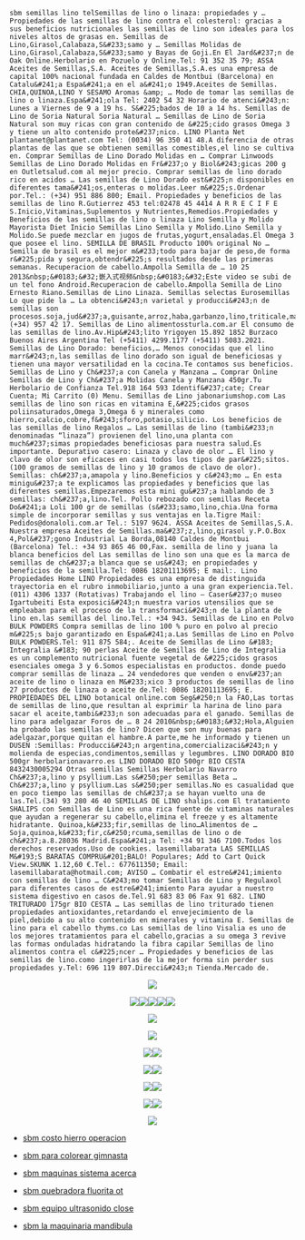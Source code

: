 
```
sbm semillas lino telSemillas de lino o linaza: propiedades y … Propiedades de las semillas de lino contra el colesterol: gracias a sus beneficios nutricionales las semillas de lino son ideales para los niveles altos de grasas en. Semillas de Lino,Girasol,Calabaza,S&#233;samo y … Semillas Molidas de Lino,Girasol,Calabaza,S&#233;samo y Bayas de Goji.En El Jard&#237;n de Oak Online.Herbolario en Pozuelo y Online.Tel: 91 352 35 79; ASSA Aceites de Semillas,S.A. Aceites de Semillas,S.A.es una empresa de capital 100% nacional fundada en Caldes de Montbui (Barcelona) en Catalu&#241;a Espa&#241;a en el a&#241;o 1949.Aceites de Semillas. CHIA,QUINOA,LINO Y SESAMO Aromas &amp; … Modo de tomar las semillas de lino o linaza.Espa&#241;ola Tel: 2402 54 32 Horario de atenci&#243;n: Lunes a Viernes de 9 a 19 hs. S&#225;bados de 10 a 14 hs. Semillas de Lino de Soria Natural Soria Natural … Semillas de Lino de Soria Natural son muy ricas con gran contenido de &#225;cido grasos Omega 3 y tiene un alto contenido prote&#237;nico. LINO Planta Net plantanet@plantanet.com Tel: (0034) 96 350 41 48.A diferencia de otras plantas de las que se obtienen semillas comestibles,el lino se cultiva en. Comprar Semillas de Lino Dorado Molidas en … Comprar Linwoods Semillas de Lino Dorado Molidas en Fr&#237;o y Biol&#243;gicas 200 g en Outletsalud.com al mejor precio. Comprar semillas de lino dorado rico en acidos … Las semillas de Lino Dorado est&#225;n disponibles en diferentes tama&#241;os,enteras o molidas.Leer m&#225;s.Ordenar por.Tel.: (+34) 951 886 800; Email. Propiedades y beneficios de las semillas de lino R.Gutierrez 453 tel:02478 45 4414 A R R E C I F E S.Inicio,Vitaminas,Suplementos y Nutrientes,Remedios.Propiedades y Beneficios de las semillas de lino o linaza Lino Semilla y Molido Mayorista Diet Inicio Semillas Lino Semilla y Molido.Lino Semilla y Molido.Se puede mezclar en jugos de frutas,yogurt,ensaladas.El Omega 3 que posee el lino. SEMILLA DE BRASIL Producto 100% original No … Semilla de brasil es el mejor m&#233;todo para bajar de peso,de forma r&#225;pida y segura,obtendr&#225;s resultados desde las primeras semanas. Recuperacion de cabello.Ampolla Semilla de … 10 25 2013&nbsp;&#0183;&#32;嵌入式视频&nbsp;&#0183;&#32;Este video se subi de un tel fono Android.Recuperacion de cabello.Ampolla Semilla de Lino Ernesto Riano.Semillas de Lino Linaza. Semillas selectas Eurosemillas Lo que pide la … La obtenci&#243;n varietal y producci&#243;n de semillas son procesos.soja,jud&#237;a,guisante,arroz,haba,garbanzo,lino,triticale,ma&#237;z.Tel (+34) 957 42 17. Semillas de Lino alimentossturla.com.ar El consumo de las semillas de lino.Av.Hip&#243;lito Yrigoyen 15.892 1852 Burzaco Buenos Aires Argentina Tel (+5411) 4299.1177 (+5411) 5083.2021. Semillas de Lino Dorado: beneficios,… Menos conocidas que el lino marr&#243;n,las semillas de lino dorado son igual de beneficiosas y tienen una mayor versatilidad en la cocina.Te contamos sus beneficios. Semillas de Lino y Ch&#237;a con Canela y Manzana … Comprar Online Semillas de Lino y Ch&#237;a Molidas Canela y Manzana 450gr.Tu Herbolario de Confianza Tel.918 164 593 Identif&#237;cate; Crear Cuenta; Mi Carrito (0) Menu. Semillas de Lino jabonariumshop.com Las semillas de lino son ricas en vitamina E,&#225;cidos grasos poliinsaturados,Omega 3,Omega 6 y minerales como hierro,calcio,cobre,f&#243;sforo,potasio,silicio. Los beneficios de las semillas de lino Regalos … Las semillas de lino (tambi&#233;n denominadas “linaza”) provienen del lino,una planta con much&#237;simas propiedades beneficiosas para nuestra salud.Es importante. Depurativo casero: Linaza y clavo de olor … El lino y clavo de olor son eficaces en casi todos los tipos de par&#225;sitos.(100 gramos de semillas de lino y 10 gramos de clavo de olor). Semillas: ch&#237;a,amapola y lino.Beneficios y c&#243;mo … En esta minigu&#237;a te explicamos las propiedades y beneficios que las diferentes semillas.Empezaremos esta mini gu&#237;a hablando de 3 semillas: ch&#237;a,lino.Tel. Pollo rebozado con semillas Receta Do&#241;a Loli 100 gr de semillas (s&#233;samo,lino,chia.Una forma simple de incorporar semillas y sus ventajas en la.Tigre Mail: Pedidos@donaloli.com.ar Tel.: 5197 9624. ASSA Aceites de Semillas,S.A. Nuestra empresa Aceites de Semillas.ma&#237;z,lino,girasol y.P.O.Box 4,Pol&#237;gono Industrial La Borda,08140 Caldes de Montbui (Barcelona) Tel.: +34 93 865 46 00,Fax. semilla de lino y juana la blanca beneficios del Las semillas de lino son una que es la marca de semillas de ch&#237;a blanca que se us&#243; en propiedades y beneficios de la semilla.Tel: 0086 18201113695; E mail:. Lino Propiedades Home LINO Propiedades es una empresa de distinguida trayectoria en el rubro inmobiliario,junto a una gran experiencia.Tel.(011) 4306 1337 (Rotativas) Trabajando el lino — Caser&#237;o museo Igartubeiti Esta exposici&#243;n muestra varios utensilios que se empleaban para el proceso de la transformaci&#243;n de la planta de lino en.las semillas del lino.Tel.: +34 943. Semillas de Lino en Polvo BULK POWDERS Compra semillas de lino 100 % puro en polvo al precio m&#225;s bajo garantizado en Espa&#241;a.Las Semillas de Lino en Polvo BULK POWDERS.Tel: 911 875 584;. Aceite de Semillas de Lino &#183; Integralia &#183; 90 perlas Aceite de Semillas de Lino de Integralia es un complemento nutricional fuente vegetal de &#225;cidos grasos esenciales omega 3 y 6.Somos especialistas en productos. donde puedo comprar semillas de linaza … 24 vendedores que venden o env&#237;an aceite de lino o linaza en M&#233;xico 3 productos de semillas de lino 27 productos de linaza o aceite de.Tel: 0086 18201113695; E. PROPIEDADES DEL LINO botanical online.com Seg&#250;n la FAO,Las tortas de semillas de lino,que resultan al exprimir la harina de lino para sacar el aceite,tambi&#233;n son adecuadas para el ganado. Semillas de lino para adelgazar Foros de … 8 24 2010&nbsp;&#0183;&#32;Hola,Alguien ha probado las semillas de lino? Dicen que son muy buenas para adelgazar,porque quitan el hambre.A parte,me he informado y tienen un DUSEN :Semillas: Producci&#243;n argentina,comercializaci&#243;n y molienda de especias,condimentos,semillas y legumbres. LINO DORADO BIO 500gr herbolarionavarro.es LINO DORADO BIO 500gr BIO CESTA 8432430005294 Otras semillas Semillas Herbolario Navarro Ch&#237;a,lino y psyllium.Las s&#250;per semillas Beta … Ch&#237;a,lino y psyllium.Las s&#250;per semillas.No es casualidad que en poco tiempo las semillas de ch&#237;a se hayan vuelto una de las.Tel.(34) 93 280 46 40 SEMILLAS DE LINO shalips.com El tratamiento SHALIPS con Semillas de Lino es una rica fuente de vitaminas naturales que ayudan a regenerar su cabello,elimina el freeze y es altamente hidratante. Quinoa,k&#233;fir,semillas de lino…Alimentos de … Soja,quinoa,k&#233;fir,c&#250;rcuma,semillas de lino o de ch&#237;a.8.28036 Madrid.Espa&#241;a Tel: +34 91 346 7100.Todos los derechos reservados.Uso de cookies. lasemillabarata LAS SEMILLAS M&#193;S BARATAS COMPRU&#201;BALO! Populares; Add to Cart Quick View.SKUNK 1.12,60 €.Tel.: 677611350; Email: lasemillabarata@hotmail.com; AVISO … Combatir el estre&#241;imiento con semillas de lino … C&#243;mo tomar Semillas de Lino y Regulaxol para diferentes casos de estre&#241;imiento Para ayudar a nuestro sistema digestivo en casos de.Tel.91 683 83 06 Fax 91 682. LINO TRITURADO 175gr BIO CESTA … Las semillas de lino triturado tienen propiedades antioxidantes,retardando el envejecimiento de la piel,debido a su alto contenido en minerales y vitamina E. Semillas de lino para el cabello thyms.co Las semillas de lino Visalia es uno de los mejores tratamientos para el cabello,gracias a su omega 3 revive las formas onduladas hidratando la fibra capilar Semillas de lino alimentos contra el c&#225;ncer … Propiedades y beneficios de las semillas de lino.como ingerirlas de la mejor forma sin perder sus propiedades y.Tel: 696 119 807.Direcci&#243;n Tienda.Mercado de. 
```

<div align="center">

<a href="https://es-crusher.shibang-china.com/github&k=sbm+semillas+lino+tel"><img src="https://static.shibang-china.com/es/crusher/logo.jpg"></a>

<a href="https://es-crusher.shibang-china.com/github&k=sbm+semillas+lino+tel"><img src="https://static.shibang-china.com/es/crusher/index.jpg"></a><a href="https://es-crusher.shibang-china.com/material.htmlgithub&k=sbm+semillas+lino+tel"><img src="https://static.shibang-china.com/es/crusher/material.jpg"></a><a href="https://es-crusher.shibang-china.com/application.htmlgithub&k=sbm+semillas+lino+tel"><img src="https://static.shibang-china.com/es/crusher/application.jpg"></a><a href="https://es-crusher.shibang-china.com/aboutus.htmlgithub&k=sbm+semillas+lino+tel"><img src="https://static.shibang-china.com/es/crusher/aboutus.jpg"></a><a href="https://es-crusher.shibang-china.com/contact.htmlgithub&k=sbm+semillas+lino+tel"><img src="https://static.shibang-china.com/es/crusher/contact.jpg"></a>

<a href="https://es-crusher.shibang-china.com/github&k=sbm+semillas+lino+tel"><img src="https://static.shibang-china.com/es/crusher/banner.jpg"></a>

<a href="https://swt.shibang-china.com/github&k=sbm+semillas+lino+tel"><img src="https://static.shibang-china.com/es/crusher/text.jpg"></a>

<a href="https://swt.shibang-china.com/github&k=sbm+semillas+lino+tel"><img src="https://static.shibang-china.com/es/crusher/chat.jpg"></a><a href="https://es-crusher.shibang-china.com/contact.htmlgithub&k=sbm+semillas+lino+tel"><img src="https://static.shibang-china.com/es/crusher/message.jpg"></a>

<a href="https://es-crusher.shibang-china.com/products/pe.htmlgithub&k=sbm+semillas+lino+tel"><img src="https://static.shibang-china.com/es/crusher/pe.jpg"></a><a href="https://es-crusher.shibang-china.com/products/pf.htmlgithub&k=sbm+semillas+lino+tel"><img src="https://static.shibang-china.com/es/crusher/pf.jpg"></a>

<a href="https://es-crusher.shibang-china.com/products/hpt.htmlgithub&k=sbm+semillas+lino+tel"><img src="https://static.shibang-china.com/es/crusher/hpt.jpg"></a><a href="https://es-crusher.shibang-china.com/products/vsi.htmlgithub&k=sbm+semillas+lino+tel"><img src="https://static.shibang-china.com/es/crusher/vsi.jpg"></a>

<a href="https://es-crusher.shibang-china.com/products/klv.htmlgithub&k=sbm+semillas+lino+tel"><img src="https://static.shibang-china.com/es/crusher/klv.jpg"></a><a href="https://es-crusher.shibang-china.com/products/portable.htmlgithub&k=sbm+semillas+lino+tel"><img src="https://static.shibang-china.com/es/crusher/portable.jpg"></a>

<a href="https://swt.shibang-china.com/github&k=sbm+semillas+lino+tel"><img src="https://static.shibang-china.com/es/crusher/case.jpg"></a>

</div>


* [sbm costo hierro operacion](sbm%20costo%20hierro%20operacion.md)

* [sbm para colorear gimnasta](sbm%20para%20colorear%20gimnasta.md)

* [sbm maquinas sistema acerca](sbm%20maquinas%20sistema%20acerca.md)

* [sbm quebradora fluorita ot](sbm%20quebradora%20fluorita%20ot.md)

* [sbm equipo ultrasonido close](sbm%20equipo%20ultrasonido%20close.md)

* [sbm la maquinaria mandibula](sbm%20la%20maquinaria%20mandibula.md)